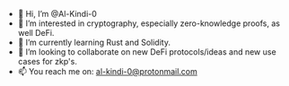 - 👋 Hi, I’m @Al-Kindi-0
- 👀 I’m interested in cryptography, especially zero-knowledge proofs, as well DeFi.
- 🌱 I’m currently learning Rust and Solidity.
- 💞️ I’m looking to collaborate on new DeFi protocols/ideas and new use cases for zkp's.
- 📫 You reach me on: al-kindi-0@protonmail.com

<!---
Al-Kindi-0/Al-Kindi-0 is a ✨ special ✨ repository because its `README.md` (this file) appears on your GitHub profile.
You can click the Preview link to take a look at your changes.
--->
